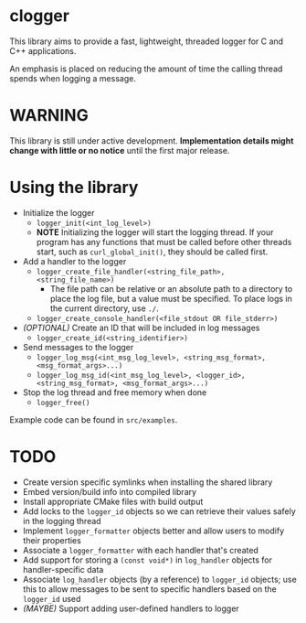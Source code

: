 
# clogger

This library aims to provide a fast, lightweight, threaded logger for C and C++ applications.

An emphasis is placed on reducing the amount of time the calling thread spends when
logging a message.

# WARNING
This library is still under active development. **Implementation details might change with little
or no notice** until the first major release.

# Using the library
* Initialize the logger
    * `logger_init(<int_log_level>)`
    * **NOTE** Initializing the logger will start the logging thread. If your program has any functions
that must be called before other threads start, such as `curl_global_init()`, they should be called first.
* Add a handler to the logger
    * `logger_create_file_handler(<string_file_path>, <string_file_name>)`
        * The file path can be relative or an absolute path to a directory to place the log file,
but a value must be specified. To place logs in the current directory, use `./`.
    * `logger_create_console_handler(<file_stdout OR file_stderr>)`
* *(OPTIONAL)* Create an ID that will be included in log messages
    * `logger_create_id(<string_identifier>)`
* Send messages to the logger
    * `logger_log_msg(<int_msg_log_level>, <string_msg_format>, <msg_format_args>...)`
    * `logger_log_msg_id(<int_msg_log_level>, <logger_id>, <string_msg_format>, <msg_format_args>...)`
* Stop the log thread and free memory when done
    * `logger_free()`

Example code can be found in `src/examples`.

# TODO
* Create version specific symlinks when installing the shared library
* Embed version/build info into compiled library
* Install appropriate CMake files with build output
* Add locks to the `logger_id` objects so we can retrieve their values safely in the logging thread
* Implement `logger_formatter` objects better and allow users to modify their properties
* Associate a `logger_formatter` with each handler that's created
* Add support for storing a `(const void*)` in `log_handler` objects for handler-specific data
* Associate `log_handler` objects (by a reference) to `logger_id` objects; use this to allow
messages to be sent to specific handlers based on the `logger_id` used
* *(MAYBE)* Support adding user-defined handlers to logger

